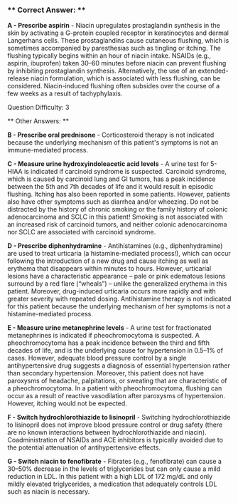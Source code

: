 ### ** Correct Answer: **

**A - Prescribe aspirin** - Niacin upregulates prostaglandin synthesis in the skin by activating a G-protein coupled receptor in keratinocytes and dermal Langerhans cells. These prostaglandins cause cutaneous flushing, which is sometimes accompanied by paresthesias such as tingling or itching. The flushing typically begins within an hour of niacin intake. NSAIDs (e.g., aspirin, ibuprofen) taken 30–60 minutes before niacin can prevent flushing by inhibiting prostaglandin synthesis. Alternatively, the use of an extended-release niacin formulation, which is associated with less flushing, can be considered. Niacin-induced flushing often subsides over the course of a few weeks as a result of tachyphylaxis.

Question Difficulty: 3

** Other Answers: **

**B - Prescribe oral prednisone** - Corticosteroid therapy is not indicated because the underlying mechanism of this patient's symptoms is not an immune-mediated process.

**C - Measure urine hydroxyindoleacetic acid levels** - A urine test for 5-HIAA is indicated if carcinoid syndrome is suspected. Carcinoid syndrome, which is caused by carcinoid lung and GI tumors, has a peak incidence between the 5th and 7th decades of life and it would result in episodic flushing. Itching has also been reported in some patients. However, patients also have other symptoms such as diarrhea and/or wheezing. Do not be distracted by the history of chronic smoking or the family history of colonic adenocarcinoma and SCLC in this patient! Smoking is not associated with an increased risk of carcinoid tumors, and neither colonic adenocarcinoma nor SCLC are associated with carcinoid syndrome.

**D - Prescribe diphenhydramine** - Antihistamines (e.g., diphenhydramine) are used to treat urticaria (a histamine-mediated process!), which can occur following the introduction of a new drug and cause itching as well as erythema that disappears within minutes to hours. However, urticarial lesions have a characteristic appearance – pale or pink edematous lesions surround by a red flare (“wheals”) – unlike the generalized erythema in this patient. Moreover, drug-induced urticaria occurs more rapidly and with greater severity with repeated dosing. Antihistamine therapy is not indicated for this patient because the underlying mechanism of her symptoms is not a histamine-mediated process.

**E - Measure urine metanephrine levels** - A urine test for fractionated metanephrines is indicated if pheochromocytoma is suspected. A pheochromocytoma has a peak incidence between the third and fifth decades of life, and is the underlying cause for hypertension in 0.5–1% of cases. However, adequate blood pressure control by a single antihypertensive drug suggests a diagnosis of essential hypertension rather than secondary hypertension. Moreover, this patient does not have paroxysms of headache, palpitations, or sweating that are characteristic of a pheochromocytoma. In a patient with pheochromocytoma, flushing can occur as a result of reactive vasodilation after paroxysms of hypertension. However, itching would not be expected.

**F - Switch hydrochlorothiazide to lisinopril** - Switching hydrochlorothiazide to lisinopril does not improve blood pressure control or drug safety (there are no known interactions between hydrochlorothiazide and niacin). Coadministration of NSAIDs and ACE inhibitors is typically avoided due to the potential attenuation of antihypertensive effects.

**G - Switch niacin to fenofibrate** - Fibrates (e.g., fenofibrate) can cause a 30–50% decrease in the levels of triglycerides but can only cause a mild reduction in LDL. In this patient with a high LDL of 172 mg/dL and only mildly elevated triglycerides, a medication that adequately controls LDL such as niacin is necessary.

